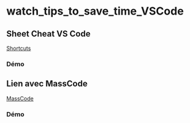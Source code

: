 # watch_tips_to_save_time_VSCode

## Sheet Cheat VS Code
[Shortcuts](https://code.visualstudio.com/shortcuts/keyboard-shortcuts-windows.pdf)

### Démo

## Lien avec MassCode
[MassCode](https://masscode.io/)

### Démo